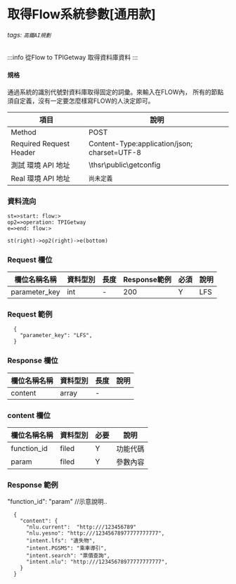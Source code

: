 # 取得Flow系統參數[通用款]

###### tags: `高鐵AI規劃`
:::info
從Flow to TPIGetway 取得資料庫資料
:::



#### 規格
通過系統的識別代號對資料庫取得固定的詞彙。來輸入在FLOW內，
所有的節點須自定義，沒有一定要怎麼樣寫FLOW的人決定即可。

  項目 | 說明
  ---- | ---
  Method | POST
  Required Request Header |  Content-Type:application/json; charset=UTF-8
  測試 環境 API 地址 | \thsr\public\getconfig
  Real 環境 API 地址 | `尚未定義`

### 資料流向
```flow
st=>start: flow:>
op2=>operation: TPIGetway
e=>end: flow:>

st(right)->op2(right)->e(bottom)

```

### Request 欄位

  欄位名稱名稱 | 資料型別| 長度|Response範例| 必須 | 說明
  --------- | ------- |-----| --------|--------|--------
  parameter_key | int | - | 200 | Y | LFS 


  

### Request 範例

```
  {
    "parameter_key": "LFS",
  }
```


### Response 欄位

  欄位名稱名稱 | 資料型別| 長度| 說明
  --------- | ------- |-----| --------
  content | array | - | 


### content 欄位  

  欄位名稱名稱 | 資料型別| 必要| 說明
  --------- | ------- |-----| --------
  function_id | filed | Y | 功能代碼
  param | filed | Y | 參數內容


### Response 範例
"function_id": "param" //示意說明..
```
  {
    "content": { 
      "nlu.current":  "http:///123456789"
      "nlu.yesno": "http:///12345678977777777777",
      "intent.lfs": "遺失物",
      "intent.PGSMS": "乘車導引",
      "intent.search": "票價查詢",
      "intent.nlu": "http:///12345678977777777777",
    }
  }
```
